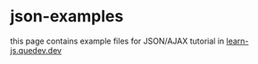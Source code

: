 # json-examples

this page contains example files for JSON/AJAX tutorial in [learn-js.quedev.dev](https://learn-js.quedev.dev)
